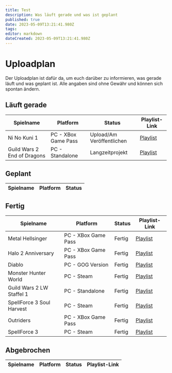 ```yaml
---
title: Test
description: Was läuft gerade und was ist geplant
published: true
date: 2023-05-09T13:21:41.980Z
tags: 
editor: markdown
dateCreated: 2023-05-09T13:21:41.980Z
---
```


# Uploadplan
Der Uploadplan ist dafür da, um euch darüber zu informieren, was gerade läuft und was geplant ist. Alle angaben sind ohne Gewähr und können sich spontan ändern.

## Läuft gerade

|Spielname                                  |Platform                |Status                        |Playlist-Link                                                                   |
|-------------------------------------------|------------------------|------------------------------|--------------------------------------------------------------------------------|
|Ni No Kuni 1                               |PC - XBox Game Pass     |Upload/Am Veröffentlichen     |[Playlist](https://youtube.com/playlist?list=PL4s0gIgia7HaEeEj3wCDI-4Rk4g-BBenR)|
|Guild Wars 2 End of Dragons                |PC - Standalone         |Langzeitprojekt               |[Playlist](https://youtube.com/playlist?list=PL4s0gIgia7HafKzsD4FrgYt8A71fzhV6D)|

## Geplant

|Spielname                                  |Platform                |Status                        |
|-------------------------------------------|------------------------|------------------------------|

## Fertig

|Spielname                                  |Platform                |Status                        |Playlist-Link                                                                    | 
|-------------------------------------------|------------------------|------------------------------|---------------------------------------------------------------------------------|
|Metal Hellsinger                           |PC - XBox Game Pass     |Fertig                        |[Playlist](https://youtube.com/playlist?list=PL4s0gIgia7HYtdt-pqmNKPREeJy3i8YHk) |
|Halo 2 Anniversary                         |PC - XBox Game Pass     |Fertig                        |[Playlist](https://youtube.com/playlist?list=PL4s0gIgia7HZcvywBkgqnyz15nYSxxI3V) |
|Diablo                                     |PC - GOG Version        |Fertig                        |[Playlist](https://youtube.com/playlist?list=PL4s0gIgia7HYyjzY_Ek7IUBk901youOgY) |
|Monster Hunter World                       |PC - Steam              |Fertig                        |[Playlist](https://youtube.com/playlist?list=PL4s0gIgia7HYYfDOPrZ5jGKPZNT7gJVc1) |
|Guild Wars 2 LW Staffel 1                  |PC - Standalone         |Fertig                        |[Playlist](https://youtube.com/playlist?list=PL4s0gIgia7HZi-ATpatqz1_JWCV90zWuH) |
|SpellForce 3 Soul Harvest                  |PC - Steam              |Fertig                        |[Playlist](https://youtube.com/playlist?list=PL4s0gIgia7HbOtw3wgSb-Z-s_qUiMy78S) |
|Outriders                                  |PC - XBox Game Pass     |Fertig                        |[Playlist](https://youtube.com/playlist?list=PL4s0gIgia7HapjuZnIhkVhhbNGW7G7dY5) |
|SpellForce 3                               |PC - Steam              |Fertig                        |[Playlist](https://youtube.com/playlist?list=PL4s0gIgia7HbChBJWrBVxtsHCwbefrAcY) |
## Abgebrochen

|Spielname                                  |Platform                |Status                        |Playlist-Link                                                                    |
|-------------------------------------------|------------------------|------------------------------|---------------------------------------------------------------------------------|